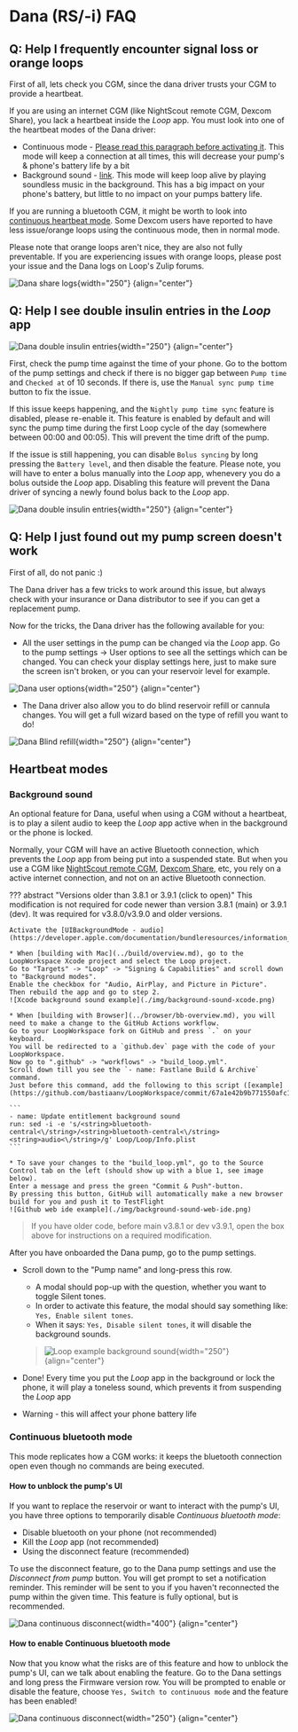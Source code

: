 # Dana (RS/-i) FAQ

## Q: Help I frequently encounter signal loss or orange loops

First of all, lets check you CGM, since the dana driver trusts your CGM to provide a heartbeat.

If you are using an internet CGM (like NightScout remote CGM, Dexcom Share), you lack a heartbeat inside the *Loop* app.
You must look into one of the heartbeat modes of the Dana driver:

- Continuous mode - [Please read this paragraph before activating it](#continuous-bluetooth-mode). This mode will keep a connection at all times, this will decrease your pump's & phone's battery life by a bit
- Background sound - [link](#background-sound). This mode will keep loop alive by playing soundless music in the background. This has a big impact on your phone's battery, but little to no impact on your pumps battery life.

If you are running a bluetooth CGM, it might be worth to look into [continuous heartbeat mode](#continuous-bluetooth-mode).
Some Dexcom users have reported to have less issue/orange loops using the continuous mode, then in normal mode.

Please note that orange loops aren't nice, they are also not fully preventable.
If you are experiencing issues with orange loops, please post your issue and the Dana logs on Loop's Zulip forums.

![Dana share logs](./img/dana-share-logs.png){width="250"}
{align="center"}

## Q: Help I see double insulin entries in the *Loop* app

![Dana double insulin entries](./img/dana-double-entry-example.jpeg){width="250"}
{align="center"}

First, check the pump time against the time of your phone.
Go to the bottom of the pump settings and check if there is no bigger gap between `Pump time` and `Checked at` of 10 seconds.
If there is, use the `Manual sync pump time` button to fix the issue.

If this issue keeps happening, and the `Nightly pump time sync` feature is disabled, please re-enable it.
This feature is enabled by default and will sync the pump time during the first Loop cycle of the day (somewhere between 00:00 and 00:05).
This will prevent the time drift of the pump.

If the issue is still happening, you can disable `Bolus syncing` by long pressing the `Battery level`, and then disable the feature.
Please note, you will have to enter a bolus manually into the *Loop* app, whenevery you do a bolus outside the *Loop* app.
Disabling this feature will prevent the Dana driver of syncing a newly found bolus back to the *Loop* app.

![Dana double insulin entries](./img/dana-bolus-syncing.jpeg){width="250"}
{align="center"}

## Q: Help I just found out my pump screen doesn't work

First of all, do not panic :)

The Dana driver has a few tricks to work around this issue, but always check with your insurance or Dana distributor to see if you can get a replacement pump.

Now for the tricks, the Dana driver has the following available for you:

- All the user settings in the pump can be changed via the *Loop* app.
Go to the pump settings -> User options to see all the settings which can be changed.
You can check your display settings here, just to make sure the screen isn't broken, or you can your reservoir level for example.

![Dana user options](./img/dana-user-options.png){width="250"}
{align="center"}

- The Dana driver also allow you to do blind reservoir refill or cannula changes.
You will get a full wizard based on the type of refill you want to do!

![Dana Blind refill](./img/dana-blind-refill.png){width="250"}
{align="center"}

## Heartbeat modes

### Background sound

An optional feature for Dana, useful when using a CGM without a heartbeat, is to play a silent audio to keep the *Loop* app active when in the background or the phone is locked.

Normally, your CGM will have an active Bluetooth connection, which prevents the *Loop* app from being put into a suspended state.
But when you use a CGM like [NightScout remote CGM](../loop-3/add-cgm.md#nightscout-remote-cgm), [Dexcom Share](../loop-3/add-cgm.md#dexcom-share-as-a-cgm), etc, you rely on a active internet connection, and not on an active Bluetooth connection.

??? abstract "Versions older than 3.8.1 or 3.9.1 (click to open)"
    This modification is not required for code newer than version 3.8.1 (main) or 3.9.1 (dev). It was required for v3.8.0/v3.9.0 and older versions.

    Activate the [UIBackgroundMode - audio](https://developer.apple.com/documentation/bundleresources/information_property_list/uibackgroundmodes):

    * When [building with Mac](../build/overview.md), go to the LoopWorkspace Xcode project and select the Loop project.
    Go to "Targets" -> "Loop" -> "Signing & Capabilities" and scroll down to "Background modes".
    Enable the checkbox for "Audio, AirPlay, and Picture in Picture".
    Then rebuild the app and go to step 2.
    ![Xcode background sound example](./img/background-sound-xcode.png)

    * When [building with Browser](../browser/bb-overview.md), you will need to make a change to the GitHub Actions workflow.
    Go to your LoopWorkspace fork on GitHub and press `.` on your keyboard.
    You will be redirected to a `github.dev` page with the code of your LoopWorkspace.
    Now go to ".github" -> "workflows" -> "build_loop.yml".
    Scroll down till you see the `- name: Fastlane Build & Archive` command.
    Just before this command, add the following to this script ([example](https://github.com/bastiaanv/LoopWorkspace/commit/67a1e42b9b771550afc14adf914ff98c37d96e67)):

    ```
    - name: Update entitlement background sound
    run: sed -i -e 's/<string>bluetooth-central<\/string>/<string>bluetooth-central<\/string><string>audio<\/string>/g' Loop/Loop/Info.plist
    ```

    * To save your changes to the "build_loop.yml", go to the Source Control tab on the left (should show up with a blue 1, see image below).
    Enter a message and press the green "Commit & Push"-button.
    By pressing this button, GitHub will automatically make a new browser build for you and push it to TestFlight
    ![Github web ide example](./img/background-sound-web-ide.png)

> If you have older code, before main v3.8.1 or dev v3.9.1, open the box above for instructions on a required modification.

After you have onboarded the Dana pump, go to the pump settings.

* Scroll down to the "Pump name" and long-press this row.
    * A modal should pop-up with the question, whether you want to toggle Silent tones.
    * In order to activate this feature, the modal should say something like: `Yes, Enable silent tones`.
    * When it says: `Yes, Disable silent tones`, it will disable the background sounds.

    > ![Loop example background sound](./img/background-sound-loop.jpeg){width="250"}
    {align="center"}

* Done!
    Every time you put the *Loop* app in the background or lock the phone, it will play a toneless sound, which prevents it from suspending the *Loop* app
* Warning - this will affect your phone battery life
        
### Continuous bluetooth mode

This mode replicates how a CGM works: it keeps the bluetooth connection open even though no commands are being executed.

#### How to unblock the pump's UI
If you want to replace the reservoir or want to interact with the pump's UI, you have three options to temporarily disable *Continuous bluetooth mode*:

- Disable bluetooth on your phone (not recommended)
- Kill the *Loop* app (not recommended)
- Using the disconnect feature (recommended)

To use the disconnect feature, go to the Dana pump settings and use the *Disconnect from pump* button.
You will get prompt to set a notification reminder.
This reminder will be sent to you if you haven't reconnected the pump within the given time.
This feature is fully optional, but is recommended.

![Dana continuous disconnect](./img/dana-disconnect.png){width="400"}
{align="center"}

#### How to enable Continuous bluetooth mode
Now that you know what the risks are of this feature and how to unblock the pump's UI, can we talk about enabling the feature.
Go to the Dana settings and long press the Firmware version row.
You will be prompted to enable or disable the feature, choose `Yes, Switch to continuous mode` and the feature has been enabled!

![Dana continuous disconnect](./img/dana-hidden-enable.png){width="250"}
{align="center"}